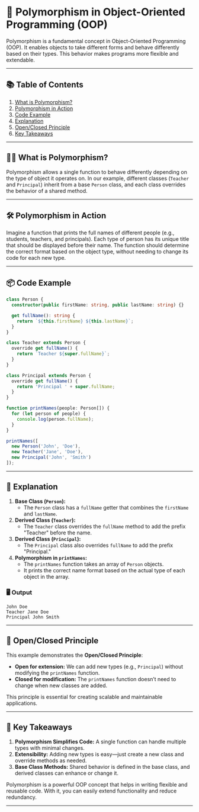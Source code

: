 
# 📘 Polymorphism in Object-Oriented Programming (OOP)

Polymorphism is a fundamental concept in Object-Oriented Programming (OOP). It enables objects to take different forms and behave differently based on their types. This behavior makes programs more flexible and extendable.

---

## 📚 Table of Contents
1. [What is Polymorphism?](#what-is-polymorphism)
2. [Polymorphism in Action](#polymorphism-in-action)
3. [Code Example](#code-example)
4. [Explanation](#explanation)
5. [Open/Closed Principle](#openclosed-principle)
6. [Key Takeaways](#key-takeaways)

---

## 🧑‍🏫 What is Polymorphism?
Polymorphism allows a single function to behave differently depending on the type of object it operates on. In our example, different classes (`Teacher` and `Principal`) inherit from a base `Person` class, and each class overrides the behavior of a shared method.

---

## 🛠️ Polymorphism in Action
Imagine a function that prints the full names of different people (e.g., students, teachers, and principals). Each type of person has its unique title that should be displayed before their name. The function should determine the correct format based on the object type, without needing to change its code for each new type.

---

## 📦 Code Example
```typescript
class Person {
  constructor(public firstName: string, public lastName: string) {}

  get fullName(): string {
    return `${this.firstName} ${this.lastName}`;
  }
}

class Teacher extends Person {
  override get fullName() {
    return `Teacher ${super.fullName}`;
  }
}

class Principal extends Person {
  override get fullName() {
    return 'Principal ' + super.fullName;
  }
}

function printNames(people: Person[]) {
  for (let person of people) {
    console.log(person.fullName);
  }
}

printNames([
  new Person('John', 'Doe'), 
  new Teacher('Jane', 'Doe'),
  new Principal('John', 'Smith')
]);
```

---

## 📖 Explanation

1. **Base Class (`Person`):**
   - The `Person` class has a `fullName` getter that combines the `firstName` and `lastName`.
2. **Derived Class (`Teacher`):**
   - The `Teacher` class overrides the `fullName` method to add the prefix "Teacher" before the name.
3. **Derived Class (`Principal`):**
   - The `Principal` class also overrides `fullName` to add the prefix "Principal."
4. **Polymorphism in `printNames`:**
   - The `printNames` function takes an array of `Person` objects.
   - It prints the correct name format based on the actual type of each object in the array.

### 🖥️ Output
```plaintext
John Doe
Teacher Jane Doe
Principal John Smith
```

---

## 🚀 Open/Closed Principle

This example demonstrates the **Open/Closed Principle**:
- **Open for extension:** We can add new types (e.g., `Principal`) without modifying the `printNames` function.
- **Closed for modification:** The `printNames` function doesn’t need to change when new classes are added.

This principle is essential for creating scalable and maintainable applications.

---

## 🔑 Key Takeaways
1. **Polymorphism Simplifies Code:** A single function can handle multiple types with minimal changes.
2. **Extensibility:** Adding new types is easy—just create a new class and override methods as needed.
3. **Base Class Methods:** Shared behavior is defined in the base class, and derived classes can enhance or change it.

Polymorphism is a powerful OOP concept that helps in writing flexible and reusable code. With it, you can easily extend functionality and reduce redundancy.

---

